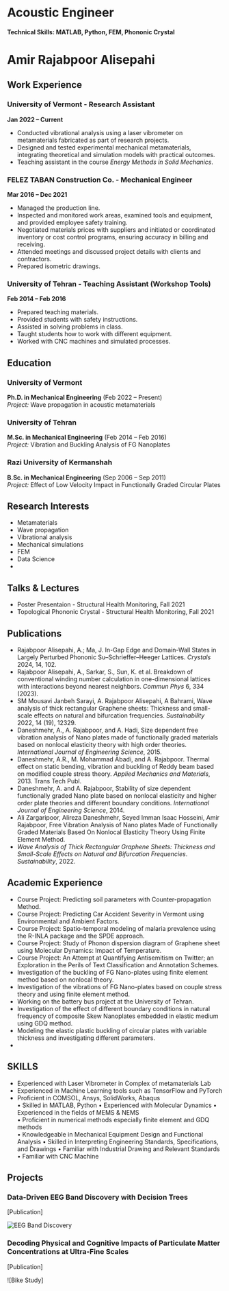 # Acoustic Engineer

#### Technical Skills:  MATLAB, Python, FEM, Phononic Crystal

# Amir Rajabpoor Alisepahi

## Work Experience

### University of Vermont - Research Assistant  
**Jan 2022 – Current**  
- Conducted vibrational analysis using a laser vibrometer on metamaterials fabricated as part of research projects.  
- Designed and tested experimental mechanical metamaterials, integrating theoretical and simulation models with practical outcomes.  
- Teaching assistant in the course *Energy Methods in Solid Mechanics*.

### FELEZ TABAN Construction Co. - Mechanical Engineer  
**Mar 2016 – Dec 2021**  
- Managed the production line.  
- Inspected and monitored work areas, examined tools and equipment, and provided employee safety training.  
- Negotiated materials prices with suppliers and initiated or coordinated inventory or cost control programs, ensuring accuracy in billing and receiving.  
- Attended meetings and discussed project details with clients and contractors.  
- Prepared isometric drawings.  

### University of Tehran - Teaching Assistant (Workshop Tools)  
**Feb 2014 – Feb 2016**  
- Prepared teaching materials.  
- Provided students with safety instructions.  
- Assisted in solving problems in class.  
- Taught students how to work with different equipment.  
- Worked with CNC machines and simulated processes.  

## Education

### University of Vermont  
**Ph.D. in Mechanical Engineering** (Feb 2022 – Present)  
*Project:* Wave propagation in acoustic metamaterials  

### University of Tehran  
**M.Sc. in Mechanical Engineering** (Feb 2014 – Feb 2016)  
*Project:* Vibration and Buckling Analysis of FG Nanoplates  

### Razi University of Kermanshah  
**B.Sc. in Mechanical Engineering** (Sep 2006 – Sep 2011)  
*Project:* Effect of Low Velocity Impact in Functionally Graded Circular Plates  

## Research Interests
- Metamaterials
- Wave propagation
- Vibrational analysis
- Mechanical simulations
- FEM
- Data Science
- 
## Talks & Lectures
- Poster Presentaion - Structural Health Monitoring, Fall 2021
- Topological Phononic Crystal - Structural Health Monitoring, Fall 2021
## Publications
- Rajabpoor Alisepahi, A.; Ma, J. In-Gap Edge and Domain-Wall States in Largely Perturbed Phononic Su–Schrieffer–Heeger Lattices. *Crystals* 2024, 14, 102.  
- Rajabpoor Alisepahi, A., Sarkar, S., Sun, K. et al. Breakdown of conventional winding number calculation in one-dimensional lattices with interactions beyond nearest neighbors. *Commun Phys* 6, 334 (2023).  
- SM Mousavi Janbeh Sarayi, A. Rajabpoor Alisepahi, A Bahrami, Wave analysis of thick rectangular Graphene sheets: Thickness and small-scale effects on natural and bifurcation frequencies. *Sustainability* 2022, 14 (19), 12329.  
- Daneshmehr, A., A. Rajabpoor, and A. Hadi, Size dependent free vibration analysis of Nano plates made of functionally graded materials based on nonlocal elasticity theory with high order theories. *International Journal of Engineering Science*, 2015.  
- Daneshmehr, A.R., M. Mohammad Abadi, and A. Rajabpoor. Thermal effect on static bending, vibration and buckling of Reddy beam based on modified couple stress theory. *Applied Mechanics and Materials*, 2013. Trans Tech Publ.  
- Daneshmehr, A. and A. Rajabpoor, Stability of size dependent functionally graded Nano plate based on nonlocal elasticity and higher order plate theories and different boundary conditions. *International Journal of Engineering Science*, 2014.  
- Ali Zargaripoor, Alireza Daneshmehr, Seyed Imman Isaac Hosseini, Amir Rajabpoor, Free Vibration Analysis of Nano plates Made of Functionally Graded Materials Based On Nonlocal Elasticity Theory Using Finite Element Method.  
- *Wave Analysis of Thick Rectangular Graphene Sheets: Thickness and Small-Scale Effects on Natural and Bifurcation Frequencies*. *Sustainability*, 2022.  

## Academic Experience
- Course Project: Predicting soil parameters with Counter-propagation Method.  
- Course Project: Predicting Car Accident Severity in Vermont using Environmental and Ambient Factors.  
- Course Project: Spatio-temporal modeling of malaria prevalence using the R-INLA package and the SPDE approach.  
- Course Project: Study of Phonon dispersion diagram of Graphene sheet using Molecular Dynamics: Impact of Temperature.  
- Course Project: An Attempt at Quantifying Antisemitism on Twitter; an Exploration in the Perils of Text Classification and Annotation Schemes.  
- Investigation of the buckling of FG Nano-plates using finite element method based on nonlocal theory.  
- Investigation of the vibrations of FG Nano-plates based on couple stress theory and using finite element method.  
- Working on the battery bus project at the University of Tehran.  
- Investigation of the effect of different boundary conditions in natural frequency of composite Skew Nanoplates embedded in elastic medium using GDQ method.  
- Modeling the elastic plastic buckling of circular plates with variable thickness and investigating different parameters.
- 
## SKILLS
-	Experienced with Laser Vibrometer in Complex of metamaterials Lab
-	Experienced in Machine Learning tools such as TensorFlow and PyTorch
-	Proficient in COMSOL, Ansys, SolidWorks, Abaqus  
•	Skilled in MATLAB, Python
•	Experienced with Molecular Dynamics
•	Experienced in the fields of MEMS & NEMS  
•	Proficient in numerical methods especially finite element and GDQ methods  
•	Knowledgeable in Mechanical Equipment Design and Functional Analysis
•	Skilled in Interpreting Engineering Standards, Specifications, and Drawings
•	Familiar with Industrial Drawing and Relevant Standards
•	Familiar with CNC Machine 

## Projects
### Data-Driven EEG Band Discovery with Decision Trees
[Publication]


![EEG Band Discovery](/assets/img/eeg_band_discovery.jpeg)

### Decoding Physical and Cognitive Impacts of Particulate Matter Concentrations at Ultra-Fine Scales
[Publication]


![Bike Study]
